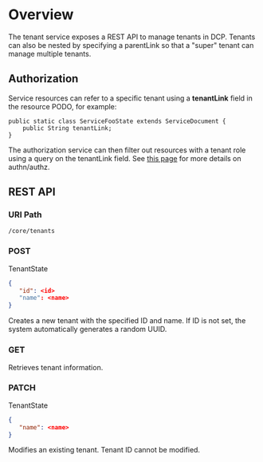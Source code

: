 # Overview

The tenant service exposes a REST API to manage tenants in DCP. Tenants can also be nested by specifying a parentLink so that a "super" tenant can manage multiple tenants.

## Authorization

Service resources can refer to a specific tenant using a **tenantLink** field in the resource PODO, for example:
```
public static class ServiceFooState extends ServiceDocument {
    public String tenantLink;
}
```
The authorization service can then filter out resources with a tenant role using a query on the tenantLink field. See [this page](./authn-authz) for more details on authn/authz.

## REST API

### URI Path
```
/core/tenants
```

### POST
TenantState
```json
{
   "id": <id>
   "name": <name>
}
```

Creates a new tenant with the specified ID and name. If ID is not set, the system automatically generates a random UUID. 

### GET
Retrieves tenant information.

### PATCH
TenantState
```json
{
   "name": <name>
}
```

Modifies an existing tenant. Tenant ID cannot be modified.
